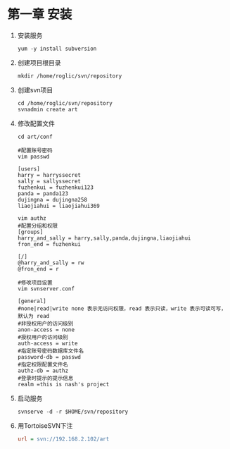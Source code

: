 # 第一章 安装

1. 安装服务

   ```shell
   yum -y install subversion
   ```

2. 创建项目根目录

   ```shell
   mkdir /home/roglic/svn/repository
   ```

3. 创建svn项目

   ```shell
   cd /home/roglic/svn/repository
   svnadmin create art
   ```

4. 修改配置文件

   ```shell
   cd art/conf
   
   #配置账号密码
   vim passwd
   
   [users]
   harry = harryssecret
   sally = sallyssecret
   fuzhenkui = fuzhenkui123
   panda = panda123
   dujingna = dujingna258
   liaojiahui = liaojiahui369
   
   vim authz
   #配置分组和权限
   [groups]
   harry_and_sally = harry,sally,panda,dujingna,liaojiahui
   fron_end = fuzhenkui
   
   [/]
   @harry_and_sally = rw
   @fron_end = r
   
   #修改项目设置
   vim svnserver.conf 
   
   [general]
   #none|read|write none 表示无访问权限，read 表示只读，write 表示可读可写，默认为 read
   #非授权用户的访问级别
   anon-access = none
   #授权用户的访问级别
   auth-access = write
   #指定账号密码数据库文件名
   password-db = passwd
   #指定权限配置文件名
   authz-db = authz
   #登录时提示的提示信息
   realm =this is nash's project
   ```

5. 启动服务

   ```shell
   svnserve -d -r $HOME/svn/repository
   ```

6. 用TortoiseSVN下注

   ```ini
   url = svn://192.168.2.102/art
   ```

   

